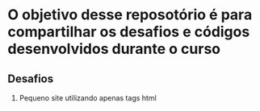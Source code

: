 # O objetivo desse reposotório é para compartilhar os desafios e códigos desenvolvidos durante o curso
## Desafios
1. Pequeno site utilizando apenas tags html
